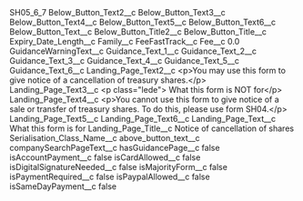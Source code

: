 <?xml version="1.0" encoding="UTF-8"?>
<CustomMetadata xmlns="http://soap.sforce.com/2006/04/metadata" xmlns:xsi="http://www.w3.org/2001/XMLSchema-instance" xmlns:xsd="http://www.w3.org/2001/XMLSchema">
    <label>SH05_6_7</label>
    <values>
        <field>Below_Button_Text2__c</field>
        <value xsi:nil="true"/>
    </values>
    <values>
        <field>Below_Button_Text3__c</field>
        <value xsi:nil="true"/>
    </values>
    <values>
        <field>Below_Button_Text4__c</field>
        <value xsi:nil="true"/>
    </values>
    <values>
        <field>Below_Button_Text5__c</field>
        <value xsi:nil="true"/>
    </values>
    <values>
        <field>Below_Button_Text6__c</field>
        <value xsi:nil="true"/>
    </values>
    <values>
        <field>Below_Button_Text__c</field>
        <value xsi:nil="true"/>
    </values>
    <values>
        <field>Below_Button_Title2__c</field>
        <value xsi:nil="true"/>
    </values>
    <values>
        <field>Below_Button_Title__c</field>
        <value xsi:nil="true"/>
    </values>
    <values>
        <field>Expiry_Date_Length__c</field>
        <value xsi:nil="true"/>
    </values>
    <values>
        <field>Family__c</field>
        <value xsi:nil="true"/>
    </values>
    <values>
        <field>FeeFastTrack__c</field>
        <value xsi:nil="true"/>
    </values>
    <values>
        <field>Fee__c</field>
        <value xsi:type="xsd:double">0.0</value>
    </values>
    <values>
        <field>GuidanceWarningText__c</field>
        <value xsi:nil="true"/>
    </values>
    <values>
        <field>Guidance_Text_1__c</field>
        <value xsi:nil="true"/>
    </values>
    <values>
        <field>Guidance_Text_2__c</field>
        <value xsi:nil="true"/>
    </values>
    <values>
        <field>Guidance_Text_3__c</field>
        <value xsi:nil="true"/>
    </values>
    <values>
        <field>Guidance_Text_4__c</field>
        <value xsi:nil="true"/>
    </values>
    <values>
        <field>Guidance_Text_5__c</field>
        <value xsi:nil="true"/>
    </values>
    <values>
        <field>Guidance_Text_6__c</field>
        <value xsi:nil="true"/>
    </values>
    <values>
        <field>Landing_Page_Text2__c</field>
        <value xsi:type="xsd:string">&lt;p&gt;You may use this form to give notice
of a cancellation of treasury shares.&lt;/p&gt;</value>
    </values>
    <values>
        <field>Landing_Page_Text3__c</field>
        <value xsi:type="xsd:string">&lt;p class=&quot;lede&quot;&gt; What this form is NOT for&lt;/p&gt;</value>
    </values>
    <values>
        <field>Landing_Page_Text4__c</field>
        <value xsi:type="xsd:string">&lt;p&gt;You cannot use this form to give
notice of a sale or transfer of
treasury shares. To do this, please
use form SH04.&lt;/p&gt;</value>
    </values>
    <values>
        <field>Landing_Page_Text5__c</field>
        <value xsi:nil="true"/>
    </values>
    <values>
        <field>Landing_Page_Text6__c</field>
        <value xsi:nil="true"/>
    </values>
    <values>
        <field>Landing_Page_Text__c</field>
        <value xsi:type="xsd:string">What this form is for</value>
    </values>
    <values>
        <field>Landing_Page_Title__c</field>
        <value xsi:type="xsd:string">Notice of cancellation of shares</value>
    </values>
    <values>
        <field>Serialisation_Class_Name__c</field>
        <value xsi:nil="true"/>
    </values>
    <values>
        <field>above_button_text__c</field>
        <value xsi:nil="true"/>
    </values>
    <values>
        <field>companySearchPageText__c</field>
        <value xsi:nil="true"/>
    </values>
    <values>
        <field>hasGuidancePage__c</field>
        <value xsi:type="xsd:boolean">false</value>
    </values>
    <values>
        <field>isAccountPayment__c</field>
        <value xsi:type="xsd:boolean">false</value>
    </values>
    <values>
        <field>isCardAllowed__c</field>
        <value xsi:type="xsd:boolean">false</value>
    </values>
    <values>
        <field>isDigitalSignatureNeeded__c</field>
        <value xsi:type="xsd:boolean">false</value>
    </values>
    <values>
        <field>isMajorityForm__c</field>
        <value xsi:type="xsd:boolean">false</value>
    </values>
    <values>
        <field>isPaymentRequired__c</field>
        <value xsi:type="xsd:boolean">false</value>
    </values>
    <values>
        <field>isPaypalAllowed__c</field>
        <value xsi:type="xsd:boolean">false</value>
    </values>
    <values>
        <field>isSameDayPayment__c</field>
        <value xsi:type="xsd:boolean">false</value>
    </values>
</CustomMetadata>
